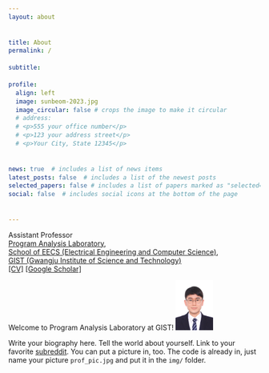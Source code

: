 ```yaml
---
layout: about


title: About
permalink: /

subtitle:

profile:
  align: left
  image: sunbeom-2023.jpg
  image_circular: false # crops the image to make it circular
  # address:
  # <p>555 your office number</p>
  # <p>123 your address street</p>
  # <p>Your City, State 12345</p>


news: true  # includes a list of news items
latest_posts: false  # includes a list of the newest posts
selected_papers: false # includes a list of papers marked as "selected={true}"
social: false  # includes social icons at the bottom of the page


---
```


<p>
  Assistant Professor<br>
  <a href="Research">Program Analysis Laboratory</a>,<br>
  <a href="https://eecs.gist.ac.kr/eecs/">School of EECS (Electrical Engineering and Computer Science)</a>,<br>
  <a href="https://www.gist.ac.kr/kr/main.html"> GIST (Gwangju Institute of Science and Technology)</a><br>
  <a href="assets/pdf/cv-sunbeom.pdf">[CV]</a> <a href= "https://scholar.google.com/citations?user=UTug1PgAAAAJ&hl=ko">[Google Scholar]</a>
</p>

Welcome to Program Analysis Laboratory at GIST!
<img src="assets/img/sunbeom-2023.jpg" height="100" right/>


Write your biography here. Tell the world about yourself.
Link to your favorite [subreddit](http://reddit.com).
You can put a picture in, too.
The code is already in, just name your picture `prof_pic.jpg` and put it in the `img/` folder.
